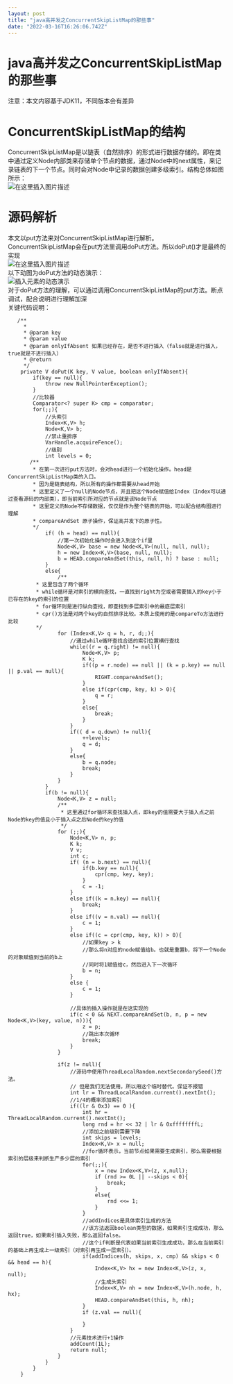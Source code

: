 ```yaml
---
layout: post
title: "java高并发之ConcurrentSkipListMap的那些事"
date: "2022-03-16T16:26:06.742Z"
---
```

java高并发之ConcurrentSkipListMap的那些事
=================================

注意：本文内容基于JDK11，不同版本会有差异

ConcurrentSkipListMap的结构
========================

ConcurrentSkipListMap是以链表（自然排序）的形式进行数据存储的。即在类中通过定义Node内部类来存储单个节点的数据，通过Node中的next属性，来记录链表的下一个节点。同时会对Node中记录的数据创建多级索引。结构总体如图所示：  
![在这里插入图片描述](https://img-blog.csdnimg.cn/8657d5f4c02c4731a7e1d17c7604ff32.png)

源码解析
====

本文以put方法来对ConcurrentSkipListMap进行解析。  
ConcurrentSkipListMap会在put方法里调用doPut方法。所以doPut()才是最终的实现  
![在这里插入图片描述](https://img-blog.csdnimg.cn/98ab34f7972e43f4ac4623232f172ee1.png)  
以下动图为doPut方法的动态演示：  
![插入元素的动态演示](https://img-blog.csdnimg.cn/3a8e0d56a21b4beab227a1daaa9548e1.gif#pic_center)  
对于doPut方法的理解，可以通过调用ConcurrentSkipListMap的put方法。断点调试，配合说明进行理解加深  
关键代码说明：

       /**
         *
         * @param key
         * @param value
         * @param onlyIfAbsent 如果已经存在，是否不进行插入（false就是进行插入，true就是不进行插入）
         * @return
         */
        private V doPut(K key, V value, boolean onlyIfAbsent){
            if(key == null){
                throw new NullPointerException();
            }
            //比较器
            Comparator<? super K> cmp = comparator;
            for(;;){
                //头索引
                Index<K,V> h;
                Node<K,V> b;
                //禁止重排序
                VarHandle.acquireFence();
                //级别
                int levels = 0;
    	   /**
    	    * 在第一次进行put方法时，会对head进行一个初始化操作。head是ConcurrentSkipListMap类的入口。
    	    * 因为是链表结构，所以所有的操作都需要从head开始
    	    * 这里定义了一个null的Node节点，并且把这个Node赋值给Index（Index可以通过查看源码的内部类），即当前索引所对应的节点就是该Node节点
    	    * 这里定义的Node不存储数据，仅仅是作为整个链表的开始，可以配合结构图进行理解
    	    * compareAndSet 原子操作，保证高并发下的原子性。
    	    */
                if( (h = head) == null){
                    //第一次初始化操作时会进入到这个if里
                    Node<K,V> base = new Node<K,V>(null, null, null);
                    h = new Index<K,V>(base, null, null);
                    b = HEAD.compareAndSet(this, null, h) ? base : null;
                }
                else{
                    /**
    		 * 这里包含了两个循环
    		 * while循环是对索引的横向查找，一直找到right为空或者需要插入的key小于已存在的key的索引的位置
    		 * for循环则是进行纵向查找，即查找到多层索引中的最底层索引
    		 * cpr()方法是对两个key的自然排序比较。本质上使用的是compareTo方法进行比较
    		 */
                    for (Index<K,V> q = h, r, d;;){
                        //通过while循环查找合适的索引位置横行查找
                        while((r = q.right) != null){
                            Node<K,V> p;
                            K k;
                            if((p = r.node) == null || (k = p.key) == null || p.val == null){
                                RIGHT.compareAndSet();
                            }
                            else if(cpr(cmp, key, k) > 0){
                                q = r;
                            }
                            else{
                                break;
                            }
                        }
                        if(( d = q.down) != null){
                            ++levels;
                            q = d;
                        }
                        else{
                            b = q.node;
                            break;
                        }
                    }
                }
                if(b != null){
                    Node<K,V> z = null;
                    /**
                     * 这里通过for循环来查找插入点，即key的值需要大于插入点之前Node的key的值且小于插入点之后Node的key的值
                     */
                    for (;;){
                        Node<K,V> n, p;
                        K k;
                        V v;
                        int c;
                        if( (n = b.next) == null){
                            if(b.key == null){
                                cpr(cmp, key, key);
                            }
                            c = -1;
                        }
                        else if((k = n.key) == null){
                            break;
                        }
                        else if((v = n.val) == null){
                            c = 1;
                        }
                        else if((c = cpr(cmp, key, k)) > 0){
                            //如果key > k
                            //那么将n对应的node赋值给b。也就是重置b，将下一个Node的对象赋值到当前的b上
                            //同时将1赋值给c，然后进入下一次循环
                            b = n;
                        }
                        else {
                            c = 1;
                        }
    					
    					//具体的插入操作就是在这实现的
                        if(c < 0 && NEXT.compareAndSet(b, n, p = new Node<K,V>(key, value, n))){
                            z = p;
                            //跳出本次循环
                            break;
                        }
                    }
    
                    if(z != null){
                        //源码中使用ThreadLocalRandom.nextSecondarySeed()方法。
                        // 但是我们无法使用，所以用这个临时替代。保证不报错
                        int lr = ThreadLocalRandom.current().nextInt();
                        //1/4的概率添加索引
                        if((lr & 0x3) == 0 ){
                            int hr = ThreadLocalRandom.current().nextInt();
                            long rnd = hr << 32 | lr & 0xffffffffL;
                            //添加之前级别需要下降
                            int skips = levels;
                            Index<K,V> x = null;
                            //for循环表示，当前节点如果需要生成索引，那么需要根据索引的层级来判断生产多少层的索引
                            for(;;){
                                x = new Index<K,V>(z, x,null);
                                if (rnd >= 0L || --skips < 0){
                                    break;
                                }
                                else{
                                    rnd <<= 1;
                                }
                            }
                            //addIndices是具体索引生成的方法
                            //该方法返回boolean类型的数据，如果索引生成成功，那么返回true，如果索引插入失败，那么返回false。
                            //这个if判断是代表如果当前索引生成成功，那么在当前索引的基础上再生成上一级索引（对索引再生成一层索引）。
                            if(addIndices(h, skips, x, cmp) && skips < 0 && head == h){
    							Index<K,V> hx = new Index<K,V>(z, x, null);
    							//生成头索引
                                Index<K,V> nh = new Index<K,V>(h.node, h, hx);
                                HEAD.compareAndSet(this, h, nh);
                            }
                            if (z.val == null){
    
                            }
                        }
                        //元素技术进行+1操作
                        addCount(1L);
                        return null;
                    }
                }
            }
        }
